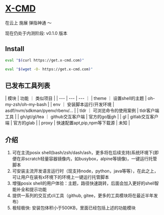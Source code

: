 # [X-CMD](https://x-cmd.com/zh)

在云上 施展 弹指神通 ～

现在仍处于内测阶段: v0.1.0 版本

## Install

```bash
eval "$(curl https://get.x-cmd.com)"
```

```bash
eval "$(wget -O- https://get.x-cmd.com)"
```

## 已发布工具列表

| 模块 | 功能  ｜ 类似项目 |
| --- | --- | --- ｜
| theme ｜ 设置shell的主题  | oh-my-zsh/oh-my-bash |
| env ｜ 安装脚本运行/开发环境  | asdf/nvm/sdkman/pyenv/rbenv/... |
| tldr ｜ 可浏览命令的使用案例  | tldr客户端工具 |
| gh/gt/gl/tea ｜ github交互客户端  | 官方的go版gh |
| gl | gitlab交互客户端 | 官方的glab |
| proxy | 快速配置apt,pip,npm等下载源 | 未知 |

## 介绍

1. 可在主流posix shell(bash/zsh/dash/ash，更多将在后续支持)系统环境下(即便在非scratch轻量容器镜像内，如busybox，alpine等镜像)，一键运行托管脚本
2. 可安装主流开发语言运行时（现支持node，python，java等等），在此之上，可让用户在装有x环境下的环境上一键运行托管脚本
3. 增强posix shell的用户体验：主题，路径快速跳转，后面会加入更好的shell智能补全和提示功能
4. 提供一系列的交互式cli工具（github, gitee，更多的工具模块将在最近半年发布）
5. 极轻极快: 安装包体积小于500KB，里面已经包括上述的功能模块
